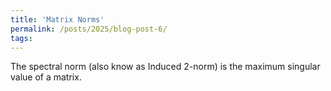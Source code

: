 ```yaml
---
title: 'Matrix Norms'
permalink: /posts/2025/blog-post-6/
tags: 
---
```


The spectral norm (also know as Induced 2-norm) is the maximum singular value of a matrix.